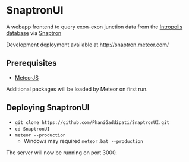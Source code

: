 # SnaptronUI

A webapp frontend to query exon-exon junction data from the [Intropolis database](https://github.com/nellore/intropolis) via [Snaptron](https://github.com/ChristopherWilks/snaptron)

Development deployment available at http://snaptron.meteor.com/

## Prerequisites
- [MeteorJS](https://www.meteor.com/)

Additional packages will be loaded by Meteor on first run.

## Deploying SnaptronUI
  - `git clone https://github.com/PhaniGaddipati/SnaptronUI.git`
  - `cd SnaptronUI`
  - `meteor --production`
    - Windows may required `meteor.bat --production`

The server will now be running on port 3000.
